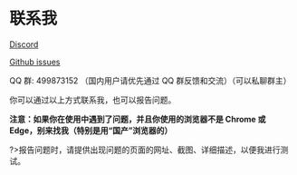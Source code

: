 # 联系我

[Discord](https://discord.gg/eW9JtTK ':target=_blank')

[Github issues](https://github.com/xuejianxianzun/PixivBatchDownloader/issues ':target=_blank')

QQ 群: 499873152 （国内用户请优先通过 QQ 群反馈和交流）（可以私聊群主）

你可以通过以上方式联系我，也可以报告问题。

**注意：如果你在使用中遇到了问题，并且你使用的浏览器不是 Chrome 或 Edge，别来找我（特别是用“国产”浏览器的）**

?>报告问题时，请提供出现问题的页面的网址、截图、详细描述，以便我进行测试。